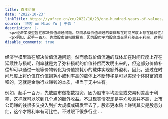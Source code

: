 ```yaml
---
title: 百年价值
date: '2022-10-23'
linkTitle: https://yufree.cn/cn/2022/10/23/one-hundred-years-of-values/
source: '博客 on Miao Yu | 于淼 '
description: |-
  <p>经济学模型旨在解决价值流通问题。然而承载价值流通的载体却在时间尺度上存在延续性与损耗，利率就是为了弥补损耗的价值补偿而发明出来的，但这部分价值补偿却可以通过一般等价物转化为价值损耗小的载体实现额外盈利。因此，通过在时间尺度上将价值在价值损耗小或利率高的载体上不断转移是可以实现个体财富的累积的，这就是金融行业赚钱的本质，相当于无中生有。</p>
  <p>例如，起手一百万，先放股市做指数投资，因为股市平均股息或交易利差高于利率，这样就可以吃到几个点的额外收益。不过现实情况却是平均股息并不高，上市公司赚的钱很多又投入到扩大规模或研发里去了。股市更本质上赚钱其实是股息分红，这个才跟利率有可比性。不过眼下很多行业 ...
disable_comments: true
---
```

<p>经济学模型旨在解决价值流通问题。然而承载价值流通的载体却在时间尺度上存在延续性与损耗，利率就是为了弥补损耗的价值补偿而发明出来的，但这部分价值补偿却可以通过一般等价物转化为价值损耗小的载体实现额外盈利。因此，通过在时间尺度上将价值在价值损耗小或利率高的载体上不断转移是可以实现个体财富的累积的，这就是金融行业赚钱的本质，相当于无中生有。</p>
<p>例如，起手一百万，先放股市做指数投资，因为股市平均股息或交易利差高于利率，这样就可以吃到几个点的额外收益。不过现实情况却是平均股息并不高，上市公司赚的钱很多又投入到扩大规模或研发里去了。股市更本质上赚钱其实是股息分红，这个才跟利率有可比性。不过眼下很多行业 ...